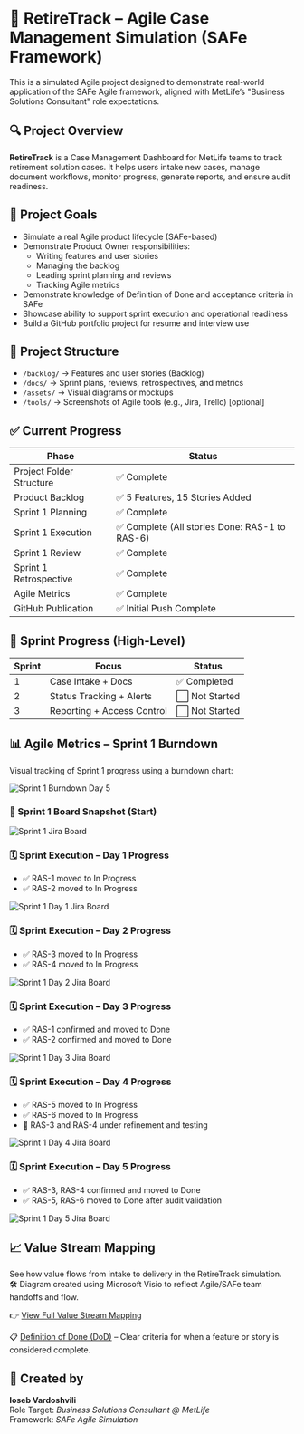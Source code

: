 # 🧩 RetireTrack – Agile Case Management Simulation (SAFe Framework)

This is a simulated Agile project designed to demonstrate real-world application of the SAFe Agile framework, aligned with MetLife’s "Business Solutions Consultant" role expectations.

## 🔍 Project Overview

**RetireTrack** is a Case Management Dashboard for MetLife teams to track retirement solution cases. It helps users intake new cases, manage document workflows, monitor progress, generate reports, and ensure audit readiness.

## 🧠 Project Goals

- Simulate a real Agile product lifecycle (SAFe-based)
- Demonstrate Product Owner responsibilities:
  - Writing features and user stories
  - Managing the backlog
  - Leading sprint planning and reviews
  - Tracking Agile metrics
- Demonstrate knowledge of Definition of Done and acceptance criteria in SAFe
- Showcase ability to support sprint execution and operational readiness
- Build a GitHub portfolio project for resume and interview use

## 📂 Project Structure

- `/backlog/` → Features and user stories (Backlog)
- `/docs/` → Sprint plans, reviews, retrospectives, and metrics
- `/assets/` → Visual diagrams or mockups
- `/tools/` → Screenshots of Agile tools (e.g., Jira, Trello) [optional]

## ✅ Current Progress

| Phase                  | Status                                           |
|------------------------|--------------------------------------------------|
| Project Folder Structure | ✅ Complete                                     |
| Product Backlog        | ✅ 5 Features, 15 Stories Added                   |
| Sprint 1 Planning      | ✅ Complete                                      |
| Sprint 1 Execution     | ✅ Complete (All stories Done: RAS-1 to RAS-6)   |
| Sprint 1 Review        | ✅ Complete                                      |
| Sprint 1 Retrospective | ✅ Complete                                      |
| Agile Metrics          | ✅ Complete                                      |
| GitHub Publication     | ✅ Initial Push Complete                         |

## 📆 Sprint Progress (High-Level)

| Sprint | Focus                         | Status        |
|--------|-------------------------------|---------------|
| 1      | Case Intake + Docs            | ✅ Completed   |
| 2      | Status Tracking + Alerts      | ⬜ Not Started |
| 3      | Reporting + Access Control    | ⬜ Not Started |

## 📊 Agile Metrics – Sprint 1 Burndown

Visual tracking of Sprint 1 progress using a burndown chart:

![Sprint 1 Burndown Day 5](assets/metrics/sprint1_burndown_day5.png)

### 🧩 Sprint 1 Board Snapshot (Start)  
![Sprint 1 Jira Board](assets/board-screenshots/sprint1_board_start_jira.png)

### 🗓️ Sprint Execution – Day 1 Progress
- ✅ RAS-1 moved to In Progress
- ✅ RAS-2 moved to In Progress

![Sprint 1 Day 1 Jira Board](assets/board-screenshots/sprint1_day1_jira.png)

### 🗓️ Sprint Execution – Day 2 Progress
- ✅ RAS-3 moved to In Progress
- ✅ RAS-4 moved to In Progress

![Sprint 1 Day 2 Jira Board](assets/board-screenshots/sprint1_day2_jira.png)

### 🗓️ Sprint Execution – Day 3 Progress
- ✅ RAS-1 confirmed and moved to Done
- ✅ RAS-2 confirmed and moved to Done

![Sprint 1 Day 3 Jira Board](assets/board-screenshots/sprint1_day3_jira.png)

### 🗓️ Sprint Execution – Day 4 Progress
- ✅ RAS-5 moved to In Progress
- ✅ RAS-6 moved to In Progress
- 🔄 RAS-3 and RAS-4 under refinement and testing

![Sprint 1 Day 4 Jira Board](assets/board-screenshots/sprint1_day4_jira.png)

### 🗓️ Sprint Execution – Day 5 Progress
- ✅ RAS-3, RAS-4 confirmed and moved to Done
- ✅ RAS-5, RAS-6 moved to Done after audit validation

![Sprint 1 Day 5 Jira Board](assets/board-screenshots/sprint1_day5_jira.png)

## 📈 Value Stream Mapping

See how value flows from intake to delivery in the RetireTrack simulation.  
🛠️ Diagram created using Microsoft Visio to reflect Agile/SAFe team handoffs and flow.

👉 [View Full Value Stream Mapping](docs/value_stream_mapping_retiretrack.md)

📋 [Definition of Done (DoD)](docs/definition_of_done.md) – Clear criteria for when a feature or story is considered complete.

## 👤 Created by

**Ioseb Vardoshvili**  
Role Target: *Business Solutions Consultant @ MetLife*  
Framework: *SAFe Agile Simulation*
